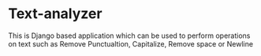 # Text-analyzer
This is Django based application which can be used to perform operations on text such as Remove Punctualtion,
Capitalize, Remove space or Newline
